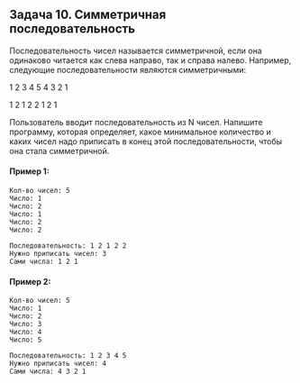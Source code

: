 ## Задача 10. Симметричная последовательность
Последовательность чисел называется симметричной, если она одинаково читается как слева направо, так и справа налево. Например, следующие последовательности являются симметричными:

1 2 3 4 5 4 3 2 1

1 2 1 2 2 1 2 1

Пользователь вводит последовательность из N чисел. Напишите программу, которая определяет, какое минимальное количество и каких чисел надо приписать в конец этой последовательности, чтобы она стала симметричной.



#### Пример 1:
```
Кол-во чисел: 5
Число: 1
Число: 2
Число: 1
Число: 2
Число: 2

Последовательность: 1 2 1 2 2
Нужно приписать чисел: 3
Сами числа: 1 2 1
```
#### Пример 2:
```
Кол-во чисел: 5
Число: 1
Число: 2
Число: 3
Число: 4
Число: 5

Последовательность: 1 2 3 4 5
Нужно приписать чисел: 4
Сами числа: 4 3 2 1
```
